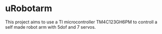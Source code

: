 # uRobotarm
This project aims to use a TI microcontroller TM4C123GH6PM to controll a self made robot arm with 5dof and 7 servos.
